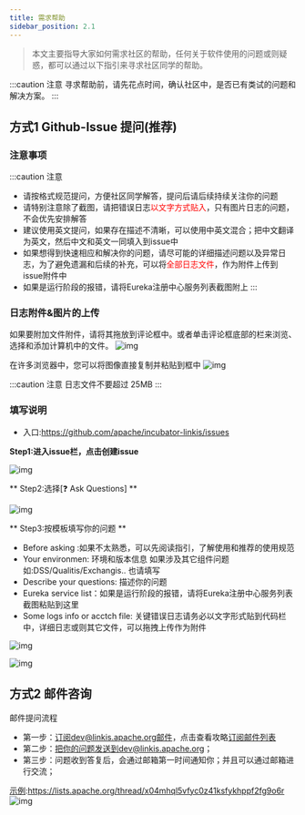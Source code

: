 ```yaml
---
title: 需求帮助
sidebar_position: 2.1
---
```

>本文主要指导大家如何需求社区的帮助，任何关于软件使用的问题或则疑惑，都可以通过以下指引来寻求社区同学的帮助。

:::caution 注意
寻求帮助前，请先花点时间，确认社区中，是否已有类试的问题和解决方案。
:::

<!--
## Github-Discussion 提问 
入口:https://github.com/apache/incubator-linkis/discussions
提问模板:https://github.com/apache/incubator-linkis/discussions/2548
step1: 查看模板以及注意事项和要求 https://github.com/apache/incubator-linkis/discussions/2548

step2 拷贝模板内容
-->

## 方式1 Github-Issue 提问(推荐)

### 注意事项

:::caution 注意

- 请按格式规范提问，方便社区同学解答，提问后请后续持续关注你的问题
- 请特别注意除了截图，请把错误日志<font color="red">以文字方式贴入</font>，只有图片日志的问题，不会优先安排解答
- 建议使用英文提问，如果存在描述不清晰，可以使用中英文混合；把中文翻译为英文，然后中文和英文一同填入到issue中
- 如果想得到快速相应和解决你的问题，请尽可能的详细描述问题以及异常日志，为了避免遗漏和后续的补充，可以将<font color="red">全部日志文件</font>，作为附件上传到issue附件中
- 如果是运行阶段的报错，请将Eureka注册中心服务列表截图附上
:::

### 日志附件&图片的上传

如果要附加文件附件，请将其拖放到评论框中。或者单击评论框底部的栏来浏览、选择和添加计算机中的文件。
![img](/Images-zh/community/upload-file.png)

在许多浏览器中，您可以将图像直接复制并粘贴到框中
![img](/Images-zh/community/dragging-images.gif)

:::caution 注意
日志文件不要超过 25MB
:::

### 填写说明

- 入口:https://github.com/apache/incubator-linkis/issues

**Step1:进入issue栏，点击创建issue**

![img](/Images-zh/community/issue-question-1.png)

** Step2:选择\[❓ Ask Questions] **

![img](/Images-zh/community/issue-question-2.png)

** Step3:按模板填写你的问题 **

- Before asking :如果不太熟悉，可以先阅读指引，了解使用和推荐的使用规范
- Your environmen: 环境和版本信息 如果涉及其它组件问题 如:DSS/Qualitis/Exchangis.. 也请填写
- Describe your questions: 描述你的问题
- Eureka service list：如果是运行阶段的报错，请将Eureka注册中心服务列表截图粘贴到这里
- Some logs info or acctch file: 关键错误日志请务必以文字形式贴到代码栏中，详细日志或则其它文件，可以拖拽上传作为附件

![img](/Images-zh/community/issue-question-3.png)

![img](/Images-zh/community/issue-question-4.png)

## 方式2 邮件咨询

邮件提问流程

- 第一步：订阅dev@linkis.apache.org邮件，点击查看攻略[订阅邮件列表](https://linkis.apache.org/zh-CN/community/how-to-subscribe)
- 第二步：把你的问题发送到dev@linkis.apache.org；
- 第三步：问题收到答复后，会通过邮箱第一时间通知你；并且可以通过邮箱进行交流；

[示例](https://lists.apache.org/thread/x04mhql5vfyc0z41ksfykhppf2fg9o6r):<https://lists.apache.org/thread/x04mhql5vfyc0z41ksfykhppf2fg9o6r>
![img](/Images-zh/community/dev-email.png)
